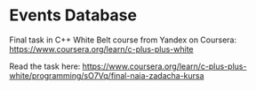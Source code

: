 # Events Database
Final task in C++ White Belt course from Yandex on Coursera:
https://www.coursera.org/learn/c-plus-plus-white

Read the task here:
https://www.coursera.org/learn/c-plus-plus-white/programming/sO7Vq/final-naia-zadacha-kursa
